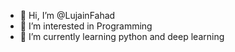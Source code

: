 - 👋 Hi, I’m @LujainFahad
- 👀 I’m interested in Programming
- 🌱 I’m currently learning python and deep learning


<!---
LujainFahad/LujainFahad is a ✨ special ✨ repository because its `README.md` (this file) appears on your GitHub profile.
You can click the Preview link to take a look at your changes.
--->
